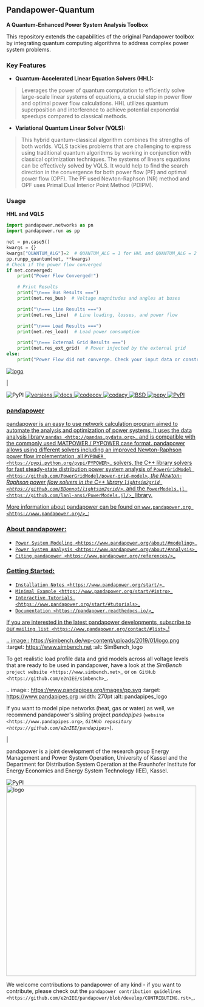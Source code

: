 ## Pandapower-Quantum

**A Quantum-Enhanced Power System Analysis Toolbox**

This repository extends the capabilities of the original Pandapower toolbox by integrating quantum computing algorithms to address complex power system problems.

### Key Features

* **Quantum-Accelerated Linear Equation Solvers (HHL):**

> Leverages the power of quantum computation to efficiently solve large-scale linear systems of equations, a crucial step in power flow and optimal power flow calculations. HHL utilizes quantum superposition and interference to achieve potential exponential speedups compared to classical methods.

* **Variational Quantum Linear Solver (VQLS):**

> This hybrid quantum-classical algorithm combines the strengths of both worlds. VQLS tackles problems that are challenging to express using traditional quantum algorithms by working in conjunction with classical optimization techniques. The systems of linears equations can be effectively solved by VQLS. It would help to find the search direction in the convergence for both power flow (PF) and optimal power flow (OPF). The PF used Newton-Raphson (NR) method and OPF uses Primal Dual Interior Point Method (PDIPM).



### Usage

**HHL and VQLS**

```python
import pandapower.networks as pn
import pandapower.run as pp

net = pn.case5()
kwargs = {}
kwargs["QUANTUM_ALG"]=2  # QUANTUM_ALG = 1 for HHL and QUANTUM_ALG = 2 for VQLS
pp.runpp_quantum(net, **kwargs)
# Check if the power flow converged
if net.converged:
    print("Power Flow Converged!")

    # Print Results
    print("\n=== Bus Results ===")
    print(net.res_bus)  # Voltage magnitudes and angles at buses

    print("\n=== Line Results ===")
    print(net.res_line)  # Line loading, losses, and power flow

    print("\n=== Load Results ===")
    print(net.res_load)  # Load power consumption

    print("\n=== External Grid Results ===")
    print(net.res_ext_grid)  # Power injected by the external grid
else:
    print("Power Flow did not converge. Check your input data or constraints.")
```


   <html>
   <a href="https://www.pandapower.org">
      <picture>
      <source media="(prefers-color-scheme: dark)" srcset="https://www.pandapower.org/images/pp_light.svg">
      <source media="(prefers-color-scheme: light)" srcset="https://www.pandapower.org/images/pp.svg">
      <img alt="logo" src="//www.pandapower.org/images/pp.svg">
      </picture>
   </a>
   </html>

|
   <html>
   <img alt="PyPI" src="https://badge.fury.io/py/pandapower.svg">
   <a href="https://pypi.python.org/pypi/pandapower" target="_blank">

   <img alt="versions" src="https://img.shields.io/pypi/pyversions/pandapower.svg">
   <a href="https://pypi.python.org/pypi/pandapower" target="_blank">

   <img alt="docs" src="https://readthedocs.org/projects/pandapower/badge/">
   <a href="http://pandapower.readthedocs.io/" target="_blank">

   <img alt="codecov" src="https://codecov.io/github/e2nIEE/pandapower/coverage.svg?branch=master">
   <a href="https://app.codecov.io/github/e2nIEE/pandapower?branch=master" target="_blank">

   <img alt="codacy" src="https://api.codacy.com/project/badge/Grade/e2ce960935fd4f96b4be4dff9a0c76e3">
   <a href="https://app.codacy.com/gh/e2nIEE/pandapower?branch=master" target="_blank">

   <img alt="BSD" src="https://img.shields.io/badge/License-BSD%203--Clause-blue.svg">
   <a href="https://github.com/e2nIEE/pandapower/blob/master/LICENSE" target="_blank">

   <img alt="pepy" src="https://pepy.tech/badge/pandapower">
   <a href="https://pepy.tech/project/pandapower" target="_blank">

   <img alt="PyPI" src="https://mybinder.org/badge_logo.svg">
   <a href="https://mybinder.org/v2/gh/e2nIEE/pandapower/master?filepath=tutorials" target="_blank">

   </html>

### pandapower

pandapower is an easy to use network calculation program aimed to automate the analysis and optimization of power
systems. It uses the data analysis library `pandas <http://pandas.pydata.org>`_ and is compatible with the commonly
used MATPOWER / PYPOWER case format. pandapower allows using different solvers including an improved Newton-Raphson
power flow implementation, all `PYPOWER <https://pypi.python.org/pypi/PYPOWER>`_ solvers, the C++ library solvers for fast steady-state distribution power system analysis of `PowerGridModel <https://github.com/PowerGridModel/power-grid-model>`_, the Newton-Raphson power flow solvers in the C++ library `lightsim2grid <https://github.com/BDonnot/lightsim2grid/>`_, and the
`PowerModels.jl <https://github.com/lanl-ansi/PowerModels.jl/>`_ library.

More information about pandapower can be found on `www.pandapower.org <https://www.pandapower.org/>`_:

### About pandapower:

- `Power System Modeling <https://www.pandapower.org/about/#modeling>`_
- `Power System Analysis <https://www.pandapower.org/about/#analysis>`_
- `Citing pandapower <https://www.pandapower.org/references/>`_

### Getting Started:

- `Installation Notes <https://www.pandapower.org/start/>`_
- `Minimal Example <https://www.pandapower.org/start/#intro>`_
- `Interactive Tutorials <https://www.pandapower.org/start/#tutorials>`_
- `Documentation <https://pandapower.readthedocs.io/>`_

If you are interested in the latest pandapower developments, subscribe to our `mailing list <https://www.pandapower.org/contact/#list>`_!

.. image:: https://simbench.de/wp-content/uploads/2019/01/logo.png
   :target: https://www.simbench.net
   :alt: SimBench_logo

To get realistic load profile data and grid models across all voltage levels that are ready to
be used in pandapower, have a look at the *SimBench* `project website <https://www.simbench.net>`_ or
`on GitHub <https://github.com/e2nIEE/simbench>`_.

.. image:: https://www.pandapipes.org/images/pp.svg
   :target: https://www.pandapipes.org
   :width: 270pt
   :alt: pandapipes_logo

If you want to model pipe networks (heat, gas or water) as well, we recommend
pandapower's sibling project *pandapipes* (`website <https://www.pandapipes.org>`_, `GitHub repository <https://github.com/e2nIEE/pandapipes>`_).

|

pandapower is a joint development of the research group Energy Management and Power System Operation, University of Kassel and the Department for Distribution System
Operation at the Fraunhofer Institute for Energy Economics and Energy System Technology (IEE), Kassel.

   <html>
   <img alt="PyPI" src="http://www.pandapower.org/images/contact/Logo_e2n.png">
   <a href="https://www.uni-kassel.de/eecs/en/sections/energiemanagement-und-betrieb-elektrischer-netze/home" target="_blank">

   </html>




   <html>
    <a href="https://www.iee.fraunhofer.de/en.html">
       <picture>
         <source media="(prefers-color-scheme: dark)" srcset="https://www.pandapower.org/images/contact/Logo_Fraunhofer_IEE_negativ.png">
         <source media="(prefers-color-scheme: light)" srcset="https://www.pandapower.org/images/contact/Logo_Fraunhofer_IEE.png">
         <img alt="logo" src="https://www.pandapower.org/images/contact/Logo_Fraunhofer_IEE.png" width=500 >
       </picture>
    </a>
    </html>



We welcome contributions to pandapower of any kind - if you want to contribute, please check out the `pandapower contribution guidelines <https://github.com/e2nIEE/pandapower/blob/develop/CONTRIBUTING.rst>`_.
